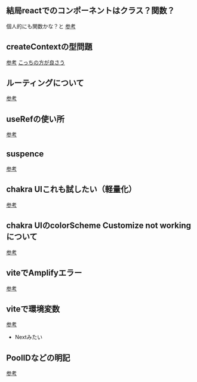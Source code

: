 ## 結局reactでのコンポーネントはクラス？関数？
個人的にも関数かな？と
[参考](https://fullstacklife.net/programming/react/ract-class-function-component/)

## createContextの型問題
[参考](https://zenn.dev/ryota_koba04/articles/18df7cbfeb4155)
[こっちの方が良さう](https://qiita.com/jonakp/items/58c9c383473d02479ea7)

## ルーティングについて
[参考](https://www.webopixel.net/javascript/1773.html)

## useRefの使い所
[参考](https://ramble.impl.co.jp/413/)

## suspence
[参考](https://zenn.dev/uhyo/books/react-concurrent-handson/viewer/introduction)

## chakra UIこれも試したい（軽量化）
[参考](https://zenn.dev/wado63/articles/09e09151d160f3)

## chakra UIのcolorScheme Customize not workingについて
[参考](https://stackoverflow.com/questions/64951508/chakra-ui-colorscheme-prop-on-button)

## viteでAmplifyエラー
[参考](https://dev.to/richardbray/how-to-fix-the-referenceerror-global-is-not-defined-error-in-sveltekitvite-2i49)

## viteで環境変数
[参考](https://blog.recruit.co.jp/rmp/front-end/post-21271/)
- Nextみたい

## PoolIDなどの明記
[参考](https://github.com/aws-amplify/amplify-js/issues/29)
